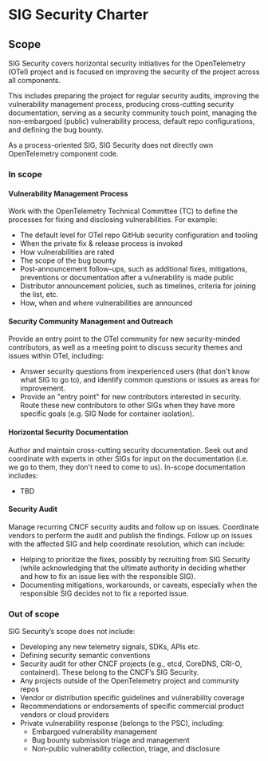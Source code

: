 # SIG Security Charter

## Scope

SIG Security covers horizontal security initiatives for the OpenTelemetry (OTel)
project and is focused on improving the security of the project across all
components.

This includes preparing the project for regular security audits, improving the
vulnerability management process, producing cross-cutting security
documentation, serving as a security community touch point, managing the
non-embargoed (public) vulnerability process, default repo configurations, and
defining the bug bounty.

As a process-oriented SIG, SIG Security does not directly own OpenTelemetry
component code.

### In scope

#### Vulnerability Management Process

Work with the OpenTelemetry Technical Committee (TC) to define the processes for
fixing and disclosing vulnerabilities. For example:

- The default level for OTel repo GitHub security configuration and tooling
- When the private fix & release process is invoked
- How vulnerabilities are rated
- The scope of the bug bounty
- Post-announcement follow-ups, such as additional fixes, mitigations,
  preventions or documentation after a vulnerability is made public
- Distributor announcement policies, such as timelines, criteria for joining the
  list, etc.
- How, when and where vulnerabilities are announced

#### Security Community Management and Outreach

Provide an entry point to the OTel community for new security-minded
contributors, as well as a meeting point to discuss security themes and issues
within OTel, including:

- Answer security questions from inexperienced users (that don't know what SIG
  to go to), and identify common questions or issues as areas for improvement.
- Provide an "entry point" for new contributors interested in security. Route
  these new contributors to other SIGs when they have more specific goals (e.g.
  SIG Node for container isolation).

#### Horizontal Security Documentation

Author and maintain cross-cutting security documentation. Seek out and
coordinate with experts in other SIGs for input on the documentation (i.e. we go
to them, they don't need to come to us). In-scope documentation includes:

- TBD

#### Security Audit

Manage recurring CNCF security audits and follow up on issues. Coordinate
vendors to perform the audit and publish the findings. Follow up on issues with
the affected SIG and help coordinate resolution, which can include:

- Helping to prioritize the fixes, possibly by recruiting from SIG Security
  (while acknowledging that the ultimate authority in deciding whether and how
  to fix an issue lies with the responsible SIG).
- Documenting mitigations, workarounds, or caveats, especially when the
  responsible SIG decides not to fix a reported issue.

### Out of scope

SIG Security’s scope does not include:

- Developing any new telemetry signals, SDKs, APIs etc.
- Defining security semantic conventions
- Security audit for other CNCF projects (e.g., etcd, CoreDNS, CRI-O,
  containerd). These belong to the CNCF’s SIG Security.
- Any projects outside of the OpenTelemetry project and community repos
- Vendor or distribution specific guidelines and vulnerability coverage
- Recommendations or endorsements of specific commercial product vendors or
  cloud providers
- Private vulnerability response (belongs to the PSC), including:
  - Embargoed vulnerability management
  - Bug bounty submission triage and management
  - Non-public vulnerability collection, triage, and disclosure
